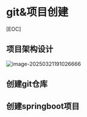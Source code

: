 # git&项目创建

[EOC]

## 项目架构设计

![image-20250321191026666](C:\Users\华为\AppData\Roaming\Typora\typora-user-images\image-20250321191026666.png)

## 创建git仓库

## 创建springboot项目